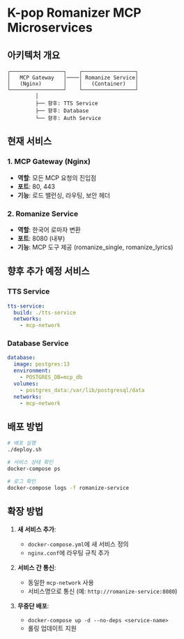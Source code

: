 # K-pop Romanizer MCP Microservices

## 아키텍처 개요

```
┌─────────────────┐    ┌─────────────────┐
│   MCP Gateway   │────│ Romanize Service│
│   (Nginx)       │    │   (Container)   │
└─────────────────┘    └─────────────────┘
         │
         ├── 향후: TTS Service
         ├── 향후: Database
         └── 향후: Auth Service
```

## 현재 서비스

### 1. MCP Gateway (Nginx)
- **역할**: 모든 MCP 요청의 진입점
- **포트**: 80, 443
- **기능**: 로드 밸런싱, 라우팅, 보안 헤더

### 2. Romanize Service
- **역할**: 한국어 로마자 변환
- **포트**: 8080 (내부)
- **기능**: MCP 도구 제공 (romanize_single, romanize_lyrics)

## 향후 추가 예정 서비스

### TTS Service
```yaml
tts-service:
  build: ./tts-service
  networks:
    - mcp-network
```

### Database Service
```yaml
database:
  image: postgres:13
  environment:
    - POSTGRES_DB=mcp_db
  volumes:
    - postgres_data:/var/lib/postgresql/data
  networks:
    - mcp-network
```

## 배포 방법

```bash
# 배포 실행
./deploy.sh

# 서비스 상태 확인
docker-compose ps

# 로그 확인
docker-compose logs -f romanize-service
```

## 확장 방법

1. **새 서비스 추가**:
   - `docker-compose.yml`에 새 서비스 정의
   - `nginx.conf`에 라우팅 규칙 추가

2. **서비스 간 통신**:
   - 동일한 `mcp-network` 사용
   - 서비스명으로 통신 (예: `http://romanize-service:8080`)

3. **무중단 배포**:
   - `docker-compose up -d --no-deps <service-name>`
   - 롤링 업데이트 지원
